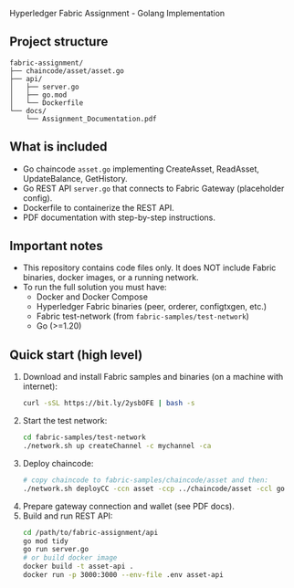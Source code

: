  Hyperledger Fabric Assignment - Golang Implementation

## Project structure
```
fabric-assignment/
├── chaincode/asset/asset.go
├── api/
│   ├── server.go
│   ├── go.mod
│   └── Dockerfile
└── docs/
    └── Assignment_Documentation.pdf
```

## What is included
- Go chaincode `asset.go` implementing CreateAsset, ReadAsset, UpdateBalance, GetHistory.
- Go REST API `server.go` that connects to Fabric Gateway (placeholder config).
- Dockerfile to containerize the REST API.
- PDF documentation with step-by-step instructions.

## Important notes
- This repository contains code files only. It does NOT include Fabric binaries, docker images, or a running network.
- To run the full solution you must have:
  - Docker and Docker Compose
  - Hyperledger Fabric binaries (peer, orderer, configtxgen, etc.)
  - Fabric test-network (from `fabric-samples/test-network`)
  - Go (>=1.20)

## Quick start (high level)
1. Download and install Fabric samples and binaries (on a machine with internet):
   ```bash
   curl -sSL https://bit.ly/2ysbOFE | bash -s
   ```
2. Start the test network:
   ```bash
   cd fabric-samples/test-network
   ./network.sh up createChannel -c mychannel -ca
   ```
3. Deploy chaincode:
   ```bash
   # copy chaincode to fabric-samples/chaincode/asset and then:
   ./network.sh deployCC -ccn asset -ccp ../chaincode/asset -ccl go
   ```
4. Prepare gateway connection and wallet (see PDF docs).
5. Build and run REST API:
   ```bash
   cd /path/to/fabric-assignment/api
   go mod tidy
   go run server.go
   # or build docker image
   docker build -t asset-api .
   docker run -p 3000:3000 --env-file .env asset-api
   ```
   
  



